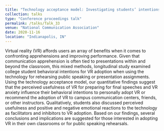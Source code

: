 ```yaml
---
title: "Technology acceptance model: Investigating students’ intentions toward adoption of virtual reality for public speaking rehearsals"
collection: talks
type: "Conference proceedings talk"
permalink: /talks/Talk_33
venue: "National Communication Association"
date: 2020-11-16
location: "Indianapolis, IN"
---
```


Virtual reality (VR) affords users an array of benefits when it comes to confronting apprehensions and improving performance. Given that communication apprehension is often tied to presentations within and beyond the classroom, this mixed methods, longitudinal study examined college student behavioral intentions for VR adoption when using the technology for rehearsing public speaking or presentation assignments. Using the technology acceptance model, our quantitative findings suggest that the perceived usefulness of VR for preparing for final speeches and VR anxiety influence their behavioral intentions to personally adopt VR or recommend the adoption of VR to campus communication centers, friends, or other instructors. Qualitatively, students also discussed perceived usefulness and positive and negative emotional reactions to the technology as facilitators and inhibitors to VR adoption. Based on our findings, several conclusions and implications are suggested for those interested in adopting VR in their own classrooms or for public speaking rehearsals.